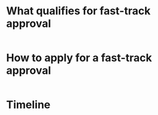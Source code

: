 # What qualifies for fast-track approval

```

```

# How to apply for a fast-track approval

```

```

# Timeline

```


```



# 